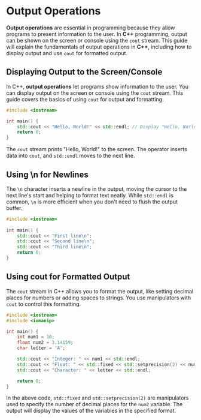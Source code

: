 # Output Operations

**Output operations** are essential in programming because they allow programs to present information to the user. In **C++** programming, output can be shown on the screen or console using the `cout` stream. This guide will explain the fundamentals of output operations in **C++**, including how to display output and use `cout` for formatted output.

## Displaying Output to the Screen/Console
In C++, **output operations** let programs show information to the user. You can display output on the screen or console using the `cout` stream. This guide covers the basics of using `cout` for output and formatting.
```cpp
#include <iostream>

int main() {
    std::cout << "Hello, World!" << std::endl; // Display "Hello, World!" on the screen
    return 0; 
}
```
The `cout` stream prints "Hello, World!" to the screen. The operator inserts data into `cout`, and `std::endl` moves to the next line.

## Using \n for Newlines

The `\n` character inserts a newline in the output, moving the cursor to the next line's start and helping to format text neatly. While `std::endl` is common, `\n` is more efficient when you don't need to flush the output buffer.
```cpp
#include <iostream>
  
int main() {
    std::cout << "First line\n";
    std::cout << "Second line\n";
    std::cout << "Third line\n";
    return 0;
}
```

## Using cout for Formatted Output

The `cout` stream in C++ allows you to format the output, like setting decimal places for numbers or adding spaces to strings. You use manipulators with `cout` to control this formatting.
```cpp
#include <iostream>
#include <iomanip>

int main() {
    int num1 = 10;
    float num2 = 3.14159;
    char letter = 'A';

    std::cout << "Integer: " << num1 << std::endl;
    std::cout << "Float: " << std::fixed << std::setprecision(2) << num2 << std::endl;
    std::cout << "Character: " << letter << std::endl;

    return 0;
}
```
In the above code, `std::fixed` and `std::setprecision(2)` are manipulators used to specify the number of decimal places for the `num2` variable. The output will display the values of the variables in the specified format.

